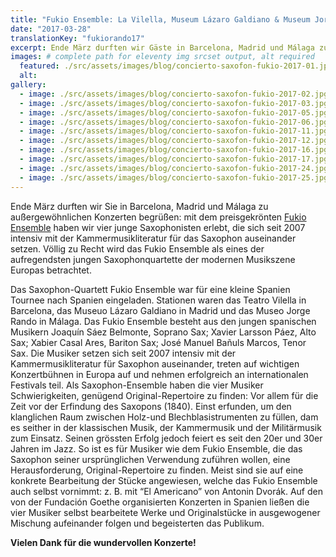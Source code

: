 ```yaml
---
title: "Fukio Ensemble: La Vilella, Museum Lázaro Galdiano & Museum Jorge Rando"
date: "2017-03-28"
translationKey: "fukiorando17"
excerpt: Ende März durften wir Gäste in Barcelona, Madrid und Málaga zu Konzerten mit dem preisgekrönten Fukio Ensemble begrüßen.
images: # complete path for eleventy img srcset output, alt required
  featured: ./src/assets/images/blog/concierto-saxofon-fukio-2017-01.jpg
  alt:
gallery:
  - image: ./src/assets/images/blog/concierto-saxofon-fukio-2017-02.jpg
  - image: ./src/assets/images/blog/concierto-saxofon-fukio-2017-03.jpg
  - image: ./src/assets/images/blog/concierto-saxofon-fukio-2017-05.jpg
  - image: ./src/assets/images/blog/concierto-saxofon-fukio-2017-06.jpg
  - image: ./src/assets/images/blog/concierto-saxofon-fukio-2017-11.jpg
  - image: ./src/assets/images/blog/concierto-saxofon-fukio-2017-12.jpg
  - image: ./src/assets/images/blog/concierto-saxofon-fukio-2017-16.jpg
  - image: ./src/assets/images/blog/concierto-saxofon-fukio-2017-17.jpg
  - image: ./src/assets/images/blog/concierto-saxofon-fukio-2017-24.jpg
  - image: ./src/assets/images/blog/concierto-saxofon-fukio-2017-25.jpg
---
```


Ende März durften wir Sie in Barcelona, Madrid und Málaga zu außergewöhnlichen Konzerten begrüßen: mit dem preisgekrönten [Fukio Ensemble](https://www.fundaciongoethe.org/de/kuenstler/fukio-quartet/) haben wir vier junge Saxophonisten erlebt, die sich seit 2007 intensiv mit der Kammermusikliteratur für das Saxophon auseinander setzen. Völlig zu Recht wird das Fukio Ensemble als eines der aufregendsten jungen Saxophonquartette der modernen Musikszene Europas betrachtet.

Das Saxophon-Quartett Fukio Ensemble war für eine kleine Spanien Tournee nach Spanien eingeladen. Stationen waren das Teatro Vilella in Barcelona, das Museuo Lázaro Galdiano in Madrid und das Museo Jorge Rando in Málaga. Das Fukio Ensemble besteht aus den jungen spanischen Musikern Joaquín Sáez Belmonte, Soprano Sax; Xavier Larsson Páez, Alto Sax; Xabier Casal Ares, Bariton Sax; José Manuel Bañuls Marcos, Tenor Sax. Die Musiker setzen sich seit 2007 intensiv mit der Kammermusikliteratur für Saxophon auseinander, treten auf wichtigen Konzertbühnen in Europa auf und nehmen erfolgreich an internationalen Festivals teil. Als Saxophon-Ensemble haben die vier Musiker Schwierigkeiten, genügend Original-Repertoire zu finden: Vor allem für die Zeit vor der Erfindung des Saxopons (1840). Einst erfunden, um den klanglichen Raum zwischen Holz-und Blechblasistrumenten zu füllen, dam es seither in der klassischen Musik, der Kammermusik und der Militärmusik zum Einsatz. Seinen grössten Erfolg jedoch feiert es seit den 20er und 30er Jahren im Jazz. So ist es für Musiker wie dem Fukio Ensemble, die das Saxophon seiner ursprünglichen Verwendung zuführen wollen, eine Herausforderung, Original-Repertoire zu finden. Meist sind sie auf eine konkrete Bearbeitung der Stücke angewiesen, welche das Fukio Ensemble auch selbst vornimmt: z. B. mit “El Americano” von Antonin Dvorák. Auf den von der Fundación Goethe organisierten Konzerten in Spanien ließen die vier Musiker selbst bearbeitete Werke und Originalstücke in ausgewogener Mischung aufeinander folgen und begeisterten das Publikum.

**Vielen Dank für die wundervollen Konzerte!**
